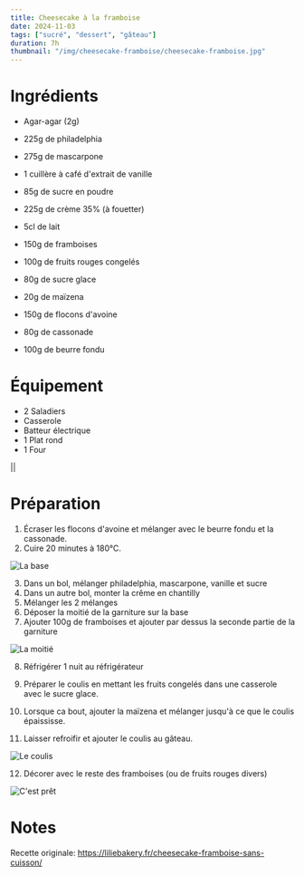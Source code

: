 ```yaml
---
title: Cheesecake à la framboise
date: 2024-11-03
tags: ["sucré", "dessert", "gâteau"]
duration: 7h
thumbnail: "/img/cheesecake-framboise/cheesecake-framboise.jpg"
---
```


# Ingrédients

+ Agar-agar (2g)
+ 225g de philadelphia
+ 275g de mascarpone
+ 1 cuillère à café d'extrait de vanille
+ 85g de sucre en poudre
+ 225g de crème 35% (à fouetter)
+ 5cl de lait
+ 150g de framboises

+ 100g de fruits rouges congelés
+ 80g de sucre glace
+ 20g de maïzena

+ 150g de flocons d'avoine
+ 80g de cassonade
+ 100g de beurre fondu

# Équipement

+ 2 Saladiers
+ Casserole
+ Batteur électrique
+ 1 Plat rond
+ 1 Four

||

# Préparation

1. Écraser les flocons d'avoine et mélanger avec le beurre fondu et la cassonade.
2. Cuire 20 minutes à 180°C.

![La base](/img/cheesecake-framboise/cheesecake-framboise-step-2.jpg)

3. Dans un bol, mélanger philadelphia, mascarpone, vanille et sucre
4. Dans un autre bol, monter la crême en chantilly
5. Mélanger les 2 mélanges
6. Déposer la moitié de la garniture sur la base
7. Ajouter 100g de framboises et ajouter par dessus la seconde partie de la garniture

![La moitié](/img/cheesecake-framboise/cheesecake-framboise-step-7.jpg)

8. Réfrigérer 1 nuit au réfrigérateur

9. Préparer le coulis en mettant les fruits congelés dans une casserole avec le sucre glace.
10. Lorsque ca bout, ajouter la maïzena et mélanger jusqu'à ce que le coulis épaississe.
11. Laisser refroifir et ajouter le coulis au gâteau.

![Le coulis](/img/cheesecake-framboise/cheesecake-framboise-step-11.jpg)

12. Décorer avec le reste des framboises (ou de fruits rouges divers)

![C'est prêt](/img/cheesecake-framboise/cheesecake-framboise-step-12.jpg)

# Notes

Recette originale: https://liliebakery.fr/cheesecake-framboise-sans-cuisson/

